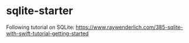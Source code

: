 # sqlite-starter

Following tutorial on SQLite: https://www.raywenderlich.com/385-sqlite-with-swift-tutorial-getting-started

